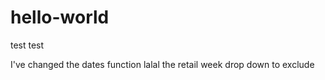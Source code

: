 # hello-world
test test

I've changed the dates function lalal  the retail week drop down to exclude
